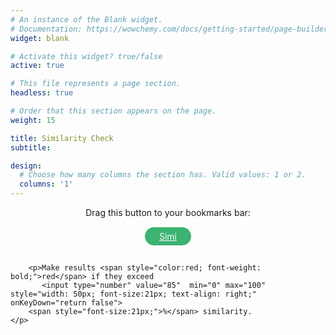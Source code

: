 ```yaml
---
# An instance of the Blank widget.
# Documentation: https://wowchemy.com/docs/getting-started/page-builder/
widget: blank

# Activate this widget? true/false
active: true

# This file represents a page section.
headless: true

# Order that this section appears on the page.
weight: 15

title: Similarity Check
subtitle:

design:
  # Choose how many columns the section has. Valid values: 1 or 2.
  columns: '1'
---
```


<div style="display:flex;flex-direction:column;align-items:center;justify-content:center;">
Drag this button to your bookmarks bar:
<br>
<a onMouseOver="this.style.border='mediumaquamarine solid 3px'; this.style.color='aquamarine'"
   onMouseOut="this.style.border='transparent solid 3px'; this.style.color='snow'"
   style="color: snow; background-color: mediumseagreen; border: transparent solid 3px; padding: 3px 20px;border-radius: 15px; margin: 15px;"
href="javascript:%0Alet%20suspiciousLimit%20%3D%2085%3B%0A%0A%0Alet%20site%2C%20sourceWrapper%2C%20injection%2C%20providers%2C%0A%20%20%20%20score%20%3D%200%2C%20sum%20%3D%200%2C%20avgScore%20%3D%200%2C%20highest%20%3D%200%3B%0A%0A%0Alet%20currentUrl%20%3D%20window.location.href%3B%0Alet%20regex1%20%3D%20%2Fapi-demo%5C.flit%5C.to%2F%2C%0A%20%20%20%20regex2%20%3D%20%2Ftranslators%5C.to%2F%2C%0A%20%20%20%20regex3%20%3D%20%2Fa3%5C.flit%5C.to%5C%2F%23%5C%2Fpro-tr%5C%2Fpro-applicant%5C%2F%5Cd%2F%3B%0Aif%20%28regex1.test%28currentUrl%29%29%20%7B%0A%20%20%20%20site%20%3D%20%27flitto%27%3B%0A%20%20%20%20providers%20%3D%20%5B%27flitto%27%2C%27google%27%2C%27papago%27%2C%27kakao%27%5D%3B%0A%20%20%20%20render%28%29%3B%0A%7D%20else%20if%20%28regex2.test%28currentUrl%29%29%20%7B%0A%20%20%20%20site%20%3D%20%27transto%27%3B%0A%20%20%20%20providers%20%3D%20%5B%27googleNmt%27%2C%27papago%27%2C%27kakao%27%2C%20%27azure%27%2C%20%27watson%27%2C%20%27yandex%27%2C%20%27systran%27%2C%20%27baidu%27%2C%20%27youdao%27%2C%20%27sogou%27%2C%20%27tencent%27%2C%20%27alibaba%27%5D%3B%0A%20%20%20%20render%28%29%3B%0A%7D%20else%20%7B%0A%20%20%20%20if%20%28window.confirm%28%60Go%20to%20Flitto%27s%20API%20demo%3F%60%29%29%20%7B%0A%20%20%20%20%20%20%20%20window.location.href%3D%27https%3A%2F%2Fapi-demo.flit.to%3A2222%2Findex.html%27%3B%0A%20%20%20%20%7D%3B%0A%7D%0A%0A%0Afunction%20render%28%29%20%7B%20%20%20%0A%20%20%20%20if%20%28site%20%3D%3D%3D%20%27flitto%27%29%20%7B%0A%20%20%20%20%20%20%20%20sourceWrapper%20%3D%20document.querySelector%28%27.flexBox2%27%29%3B%0A%20%20%20%20%20%20%20%20injection%20%20%3D%20%60%0A%20%20%20%20%20%20%20%20%3Cinput%20type%3D%22text%22%20id%3D%22similarityInput%22%20class%3D%22input%20svelte-1a66zs5%22%20placeholder%3D%22%EB%B9%84%EA%B5%90%ED%95%A0%20%28%EC%82%AC%EB%9E%8C%EC%9D%98%20%EB%B2%88%EC%97%AD%29%20%EB%AC%B8%EC%9E%A5%EC%9D%84%20%EC%9E%85%EB%A0%A5%ED%95%B4%EC%A3%BC%EC%84%B8%EC%9A%94.%22%3E%0A%20%20%20%20%20%20%20%20%3Cbutton%20class%3D%22btn%20svelte-1a66zs5%22%20onclick%3D%22compareMain%28%29%22%20style%3D%22background-color%3Adarkslateblue%3Bborder-color%3Aslateblue%3Bcolor%3Amintcream%3B%22%3E%EB%B9%84%EA%B5%90%3C%2Fbutton%3E%20%20%20%20%20%20%20%0A%20%20%20%20%20%20%20%20%3Cdiv%20id%3D%22similaritySummary%22%20class%3D%22card%20svelte-11xeqgg%22%20style%3D%22background-color%3Adarkslateblue%3Bborder-color%3Aslateblue%3B%20height%3A50%25%3Bdisplay%3Anone%3B%22%3E%0A%20%20%20%20%20%20%20%20%20%20%20%20Similarity%3A%0A%20%20%20%20%20%20%20%20%20%20%20%20%3Cspan%20id%3D%22high%22%20style%3D%22margin%3A8px%205px%200%205px%22%3E%3C%2Fspan%3E%0A%20%20%20%20%20%20%20%20%20%20%20%20%3Cspan%20id%3D%22avg%22%20style%3D%22margin%3A8px%205px%200%200px%3B%20border-left%3Aslateblue%202px%20solid%3Bpadding-left%3A8px%3B%22%3E%3C%2Fspan%3E%0A%20%20%20%20%20%20%20%20%20%3C%2Fdiv%3E%60%3B%0A%20%20%20%20%7D%0A%20%20%20%20%0A%20%20%20%20if%20%28site%20%3D%3D%3D%20%27transto%27%29%20%7B%0A%20%20%20%20%20%20%20%20sourceWrapper%20%3D%20document.querySelector%28%27.section%20.container%20.columns.is-desktop%20.column%20.field.source-content-wrapper%27%29%3B%0A%20%20%20%20%20%20%20%20injection%20%20%3D%20%60%0A%20%20%20%20%20%20%20%20%3Cdiv%20class%3D%22field%20source-content-wrapper%22%20style%3D%22margin-top%3A12px%3B%22%20id%3D%22injection%22%3E%0A%20%20%20%20%20%20%20%20%20%20%20%20%3Cdiv%20class%3D%22control%20is-relative%20control-textarea-wrapper%22%3E%0A%20%20%20%20%20%20%20%20%20%20%20%20%3Ctextarea%20class%3D%22textarea%20source-content%22%20placeholder%3D%22%EB%B9%84%EA%B5%90%ED%95%A0%20%EC%9D%B8%EA%B0%84%20%EB%B2%88%EC%97%AD%EC%9D%84%20%EC%9E%85%EB%A0%A5%ED%95%98%EC%84%B8%EC%9A%94.%22%20maxlength%3D%22500%22%20dir%3D%22ltr%22%20style%3D%22height%3A%20100px%3B%22%20id%3D%22similarityInput%22%3E%3C%2Ftextarea%3E%0A%20%20%20%20%20%20%20%20%20%20%20%20%3Cdiv%20class%3D%22field%20is-grouped%20is-marginless%22%3E%0A%20%20%20%20%20%20%20%20%20%20%20%20%20%20%20%20%3Cp%20class%3D%22control%22%3E%0A%20%20%20%20%20%20%20%20%20%20%20%20%20%20%20%20%3Cbutton%20class%3D%22button%20has-tooltip-top%22%20data-tooltip%3D%22%EB%AC%B8%EC%9E%A5%20%EB%B3%B5%EC%82%AC%ED%95%98%EA%B8%B0%22%20id%3D%22copyButton%22%3E%3Cspan%20class%3D%22icon%22%3E%3Ci%20class%3D%22far%20fa-copy%22%3E%3C%2Fi%3E%3C%2Fspan%3E%3C%2Fbutton%3E%0A%20%20%20%20%20%20%20%20%20%20%20%20%20%20%20%20%3C%2Fp%3E%0A%20%20%20%20%20%20%20%20%20%20%20%20%3Cdiv%20id%3D%22spacer%22%20style%3D%22width%3A10px%3Bborder-right%3AWhiteSmoke%20solid%201px%3B%22%3E%3C%2Fdiv%3E%3Cdiv%20id%3D%22spacer%22%20style%3D%22width%3A20px%3Bborder-left%3AWhiteSmoke%20solid%201px%3B%22%3E%3C%2Fdiv%3E%0A%20%20%20%20%20%20%20%20%20%20%20%20%20%20%20%20%3Cdiv%20id%3D%22high%22%20style%3D%22margin%3A8px%205px%200%205px%22%3E%3C%2Fdiv%3E%0A%20%20%20%20%20%20%20%20%20%20%20%20%20%20%20%20%3Cdiv%20id%3D%22avg%22%20style%3D%22margin%3A8px%205px%200%200px%22%3E%3C%2Fdiv%3E%0A%20%20%20%20%20%20%20%20%20%20%20%20%3Cdiv%20class%3D%22is-right-control-wrapper%22%3E%0A%20%20%20%20%20%20%20%20%20%20%20%20%20%20%20%20%3Cp%20class%3D%22control%22%3E%0A%20%20%20%20%20%20%20%20%20%20%20%20%20%20%20%20%3Ci%20class%3D%22fas%20fa-user%20fa-2x%22%20style%3D%22margin%3A5px%205px%200%205px%22%3E%3C%2Fi%3E%0A%20%20%20%20%20%20%20%20%20%20%20%20%20%20%20%20%3Cbutton%20class%3D%22button%20is-link%22%20title%3D%22%EB%B9%84%EA%B5%90%ED%95%98%EA%B8%B0%20%28ctrl%2BEnter%29%22%20style%20%3D%22background-color%3A%23ffdd57%3Bcolor%3Argba%280%2C0%2C0%2C.7%29%3B%22%20onclick%3D%22compareMain%28%29%22%3ECOMPARE%3C%2Fbutton%3E%0A%20%20%20%20%20%20%20%20%20%20%20%20%20%20%20%20%3C%2Fp%3E%0A%20%20%20%20%20%20%20%20%20%20%20%20%3C%2Fdiv%3E%0A%20%20%20%20%20%20%20%20%20%20%20%20%3C%2Fdiv%3E%0A%20%20%20%20%20%20%20%20%20%20%20%20%20%20%20%20%3Cbutton%20class%3D%22button%20reset%20%22%20id%3D%22cross%22%3E%0A%20%20%20%20%20%20%20%20%20%20%20%20%20%20%20%20%3Ci%20class%3D%22fas%20fa-times%22%20style%3D%22vertical-align%3A%20bottom%3B%22%3E%3C%2Fi%3E%0A%20%20%20%20%20%20%20%20%20%20%20%20%20%20%20%20%3C%2Fbutton%3E%0A%20%20%20%20%20%20%20%20%20%20%20%20%3C%2Fdiv%3E%0A%20%20%20%20%20%20%20%20%3C%2Fdiv%3E%60%3B%0A%20%20%20%20%7D%0A%20%20%20%20if%20%28%21%28document.getElementById%28%27similarityInput%27%29%29%29%20%7B%0A%20%20%20%20%20%20%20%20let%20dv%20%3D%20document.createElement%28%27div%27%29%3B%0A%20%20%20%20%20%20%20%20sourceWrapper.append%28dv%29%3B%0A%20%20%20%20%20%20%20%20dv.innerHTML%20%3D%20injection%3B%0A%20%20%20%20%7D%0A%20%20%20%20addEvents%28%29%3B%0A%7D%0A%0A%0Afunction%20compareMain%28%29%7B%0A%20%20%20%0A%20%20%20%20clearResults%28%29%3B%0A%0A%09let%20human%20%3D%20document.getElementById%28%22similarityInput%22%29.value%3B%0A%09providers.forEach%28%28provider%2C%20i%29%20%3D%3E%20%7B%0A%20%20%20%20%20%20%20%20if%20%28site%20%3D%3D%20%27flitto%27%29%20%7B%0A%20%20%20%20%20%20%20%20%20%20%20%20prediction%20%3D%20document.querySelector%28%60%5Bsrc%3D%22..%2Fimg%2F%24%7Bprovider%7D.png%22%5D%20%2B%20span%60%29.parentNode.childNodes%5B2%5D.textContent%3B%0A%20%20%20%20%20%20%20%20%7D%0A%20%20%20%20%20%20%20%20if%20%28site%20%3D%3D%20%27transto%27%29%20%7B%0A%20%20%20%20%20%20%20%20%20%20%20%20prediction%20%3D%20document.getElementById%28provider%29.value%3B%0A%20%20%20%20%20%20%20%20%7D%0A%20%20%20%20%20%20%20%20if%20%28prediction%20%3D%3D%20%22%22%29%20%7Breturn%3B%7D%0A%09%09score%20%3D%20compareTwoStrings%28human%2C%20prediction%29%3B%0A%09%09i%2B%2B%3B%0A%09%09sum%20%2B%3D%20score%3B%0A%09%09avgScore%20%3D%20sum%20%2F%20i%3B%0A%09%09if%20%28score%20%3E%20highest%29%20%7B%0A%09%09%09highest%20%3D%20score%3B%0A%09%09%7D%0A%09%09displayIndividualResult%28provider%2C%20score%29%3B%0A%09%7D%29%3B%0A%20%20%20%20displaySummary%20%28%29%3B%0A%20%20%20%20if%20%28site%20%3D%3D%20%27flitto%27%29%20%7BhijackTrashButtons%28%29%3B%7D%0A%7D%0A%0Afunction%20displayIndividualResult%28provider%2C%20score%29%20%7B%0A%20%20%20%20if%20%28site%20%3D%3D%20%27flitto%27%29%20%7B%0A%20%20%20%20%20%20%20%20let%20logoNode%20%3D%20document.querySelector%28%60%5Bsrc%3D%22..%2Fimg%2F%24%7Bprovider%7D.png%22%5D%60%29%3B%0A%09%20%20%20%20let%20bgColor%20%3D%20%28score%20%3E%3D%20suspiciousLimit%29%20%3F%20%27firebrick%27%20%3A%20%27darkslateblue%27%3B%0A%09%20%20%20%20logoNode.insertAdjacentHTML%28%27afterend%27%2C%60%3Cspan%20class%3D%22individualResult%22%20style%3D%22background-color%3A%24%7BbgColor%7D%3B%0A%20%20%20%20%20%20%20%20border-radius%3A20px%3Bpadding%3A0%207px%202px%207px%3Bmargin-left%3A3px%3B%22%3E%24%7BpercentStyle%28score%29%7D%3C%2Fspan%3E%60%29%3B%0A%20%20%20%20%7D%0A%20%20%20%20if%20%28site%20%3D%3D%20%27transto%27%29%20%7B%0A%20%20%20%20%20%20%20%20let%20logoNode%20%3D%20document.querySelector%28%60.label%5Bfor%3D%24%7Bprovider%7D%5D%60%29%3B%0A%20%20%20%20%20%20%20%20let%20scoreNode%20%3D%20document.createElement%28%27p%27%29%3B%0A%20%20%20%20%20%20%20%20scoreNode.classList.add%28%27individualResult%27%29%3B%0A%20%20%20%20%20%20%20%20scoreNode.textContent%20%3D%20percentStyle%28score%29%3B%0A%20%20%20%20%20%20%20%20scoreNode.style.lineHeight%20%3D%20%2740px%27%3B%0A%20%20%20%20%20%20%20%20scoreNode.style.paddingLeft%20%3D%20%2710px%27%3B%0A%20%20%20%20%20%20%20%20if%20%28score%20%3E%3D%20suspiciousLimit%29%20%7B%0A%20%20%20%20%20%20%20%20%20%20%20%20scoreNode.style.color%20%3D%20%27red%27%3B%0A%20%20%20%20%20%20%20%20%7D%0A%20%20%20%20%20%20%20%20logoNode.parentNode.insertBefore%28scoreNode%2C%20logoNode.nextSibling%29%3B%0A%20%20%20%20%7D%0A%7D%0A%0Afunction%20displaySummary%20%28%29%20%7B%0A%20%20%20%20let%20highNode%20%3D%20document.getElementById%28%27high%27%29%3B%0A%20%20%20%20let%20avgNode%20%3D%20document.getElementById%28%27avg%27%29%3B%0A%0A%20%20%20%20if%20%28highest%20%3E%3D%20suspiciousLimit%29%20%7B%0A%20%20%20%20%20%20%20%20highNode.style.color%20%3D%20%27tomato%27%3B%0A%20%20%20%20%7D%0A%20%20%20%20if%20%28avgScore%20%3E%3D%20suspiciousLimit%29%20%7B%0A%20%20%20%20%20%20%20%20avgNode.style.color%20%3D%20%27tomato%27%3B%0A%20%20%20%20%7D%0A%0A%20%20%20%0A%20%20%20%20highNode.textContent%20%3D%20%60Highest%3A%20%24%7BpercentStyle%28highest%29%7D%60%3B%0A%0A%20%20%20%20if%20%28site%20%3D%3D%20%27flitto%27%29%20%7B%0A%20%20%20%20%20%20%20%0A%20%20%20%20%20%20%20%20avgNode.textContent%20%3D%20%60Average%3A%20%24%7BpercentStyle%28avgScore%29%7D%60%3B%0A%20%20%20%20%20%20%20%0A%20%20%20%20%20%20%20%20document.getElementById%28%27similaritySummary%27%29.style.display%3D%27block%27%3B%0A%20%20%20%20%7D%0A%0A%20%20%20%20if%20%28site%20%3D%3D%20%27transto%27%29%20%7B%0A%20%20%20%20%20%20%20%0A%20%20%20%20%20%20%20%20avgNode.textContent%20%3D%20%60%7C%20%20%20%20Average%3A%20%24%7BpercentStyle%28avgScore%29%7D%60%3B%0A%20%20%20%20%7D%0A%7D%0A%0Afunction%20clearResults%20%28%29%20%7B%0A%20%20%20%0A%20%20%20%20removeElementsByClass%28%27individualResult%27%29%3B%0A%0A%20%20%20%0A%20%20%20%20score%20%3D%200%2C%20sum%20%3D%200%2C%20avgScore%20%3D%200%2C%20highest%20%3D%200%3B%0A%0A%20%20%20%20if%20%28site%20%3D%3D%20%27flitto%27%29%20%7B%0A%20%20%20%20%20%20%20%0A%20%20%20%20%20%20%20%20document.getElementById%28%27similaritySummary%27%29.style.display%20%3D%20%27none%27%3B%0A%20%20%20%20%20%20%20%0A%20%20%20%20%20%20%20%20document.getElementById%28%27high%27%29.textContent%3D%27%27%3B%0A%20%20%20%20%20%20%20%20document.getElementById%28%27high%27%29.style.color%20%3D%20%27snow%27%3B%0A%20%20%20%20%20%20%20%20document.getElementById%28%27avg%27%29.textContent%3D%27%27%3B%0A%20%20%20%20%20%20%20%20document.getElementById%28%27avg%27%29.style.color%20%3D%20%27snow%27%3B%0A%20%20%20%20%7D%0A%0A%20%20%20%20if%20%28site%20%3D%3D%20%27transto%27%29%20%7B%0A%20%20%20%20%20%20%20%0A%20%20%20%20%20%20%20%20if%20%28document.getElementById%28%27high%27%29%29%20%7B%0A%20%20%20%20%20%20%20%20%20%20%20%20document.getElementById%28%27high%27%29.textContent%3D%27%27%3B%0A%20%20%20%20%20%20%20%20%20%20%20%20document.getElementById%28%27high%27%29.style.color%20%3D%20%27black%27%3B%0A%20%20%20%20%20%20%20%20%7D%0A%20%20%20%20%20%20%20%20if%20%28document.getElementById%28%27avg%27%29%29%20%7B%0A%20%20%20%20%20%20%20%20%20%20%20%20document.getElementById%28%27avg%27%29.textContent%3D%27%27%3B%0A%20%20%20%20%20%20%20%20%20%20%20%20document.getElementById%28%27avg%27%29.style.color%20%3D%20%27black%27%3B%0A%20%20%20%20%20%20%20%20%7D%0A%20%20%20%20%7D%0A%7D%0A%0A%0A%0Afunction%20addEvents%28%29%20%7B%0A%20%20%20%20if%20%28site%20%3D%3D%3D%20%27flitto%27%29%20%7B%0A%20%20%20%20%20%20%20%0A%20%20%20%20%20%20%20%20buttons%20%3D%20%5B...document.querySelectorAll%28%27.btn.svelte-1a66zs5%27%29%5D%3B%0A%20%20%20%20%20%20%20%20buttons.forEach%28btn%20%3D%3E%20%7B%0A%20%20%20%20%20%20%20%20%20%20%20%20if%20%28btn.textContent%20%3D%3D%3D%20%27%EC%9E%85%EB%A0%A5%27%29%20%7B%0A%20%20%20%20%20%20%20%20%20%20%20%20%20%20%20%20btn.addEventListener%28%27mouseup%27%2C%20%28%29%20%3D%3E%20%7BclearResults%28%29%3B%7D%29%3B%0A%20%20%20%20%20%20%20%20%20%20%20%20%7D%0A%20%20%20%20%20%20%20%20%7D%29%3B%0A%0A%20%20%20%20%20%20%20%0A%20%20%20%20%20%20%20%20input%20%3D%20document.querySelector%28%60%5Bplaceholder%3D%22%EB%B2%88%EC%97%AD%EC%9D%84%20%EC%9B%90%ED%95%98%EB%8A%94%20%EC%98%81%EC%96%B4%20%EB%AC%B8%EC%9E%A5%EC%9D%84%20%EC%9E%85%EB%A0%A5%ED%95%B4%EC%A3%BC%EC%84%B8%EC%9A%94.%22%5D%60%29%3B%09%0A%20%20%20%20%20%20%20%20input.addEventListener%28%27keyup%27%2C%20e%20%3D%3E%20%7B%0A%20%20%20%20%20%20%20%20%20%20%20%20if%20%28e.key%20%3D%3D%3D%20%27Enter%27%29%20%7B%0A%20%20%20%20%20%20%20%20%20%20%20%20%20%20%20%20clearResults%28%29%3B%0A%20%20%20%20%20%20%20%20%20%20%20%20%7D%0A%20%20%20%20%20%20%20%20%7D%29%3B%0A%0A%20%20%20%20%20%20%20%0A%20%20%20%20%20%20%20%20hijackTrashButtons%28%29%3B%0A%0A%20%20%20%20%20%20%20%0A%20%20%20%20%20%20%20%20similarityInput.addEventListener%28%27input%27%2C%20function%28%29%20%7B%0A%09%20%20%20%20%20%20%20%20clearResults%28%29%3B%0A%0A%20%20%20%20%20%20%20%20%7D%29%3B%0A%20%20%20%20%20%20%20%0A%20%20%20%20%20%20%20%20similarityInput.addEventListener%28%27keyup%27%2C%20function%28event%29%20%7B%0A%20%20%20%20%20%20%20%20%20%20%20%20if%20%28event.key%20%3D%3D%3D%20%27Enter%27%29%20%7B%0A%20%20%20%20%20%20%20%20%20%20%20%20%20%20%20%20compareMain%28%29%3B%0A%20%20%20%20%20%20%20%20%20%20%20%20%7D%0A%20%20%20%20%20%20%20%20%7D%29%3B%0A%20%20%20%20%7D%0A%0A%20%20%20%20if%20%28site%20%3D%3D%3D%20%27transto%27%29%20%7B%0A%20%20%20%20%20%20%20%0A%20%20%20%20%20%20%20%20sourceWrapper.addEventListener%28%27input%27%2C%20function%28%29%20%7B%0A%20%20%20%20%20%20%20%20%20%20%20%20clearResults%28%29%3B%0A%20%20%20%20%20%20%20%20%7D%29%3B%0A%0A%20%20%20%20%20%20%20%0A%20%20%20%20%20%20%20%20sourceWrapper.addEventListener%28%27keyup%27%2C%20function%28event%29%20%7B%0A%20%20%20%20%20%20%20%20%20%20%20%20if%20%28event.ctrlKey%20%26%26%20event.key%20%3D%3D%3D%20%27Enter%27%20%26%26%20document.activeElement%20%3D%3D%3D%20document.getElementById%28%27similarityInput%27%29%29%20%7B%0A%20%20%20%20%20%20%20%20%20%20%20%20%20%20%20%20event.preventDefault%28%29%3B%0A%20%20%20%20%20%20%20%20%20%20%20%20%20%20%20%20compareMain%28%29%3B%0A%20%20%20%20%20%20%20%20%20%20%20%20%7D%0A%20%20%20%20%20%20%20%20%7D%29%3B%0A%0A%20%20%20%20%20%20%20%0A%20%20%20%20%20%20%20%20let%20copyButton%20%3D%20document.getElementById%28%27copyButton%27%29%3B%0A%20%20%20%20%20%20%20%20let%20copiable%20%3D%20document.getElementById%28%22similarityInput%22%29%3B%0A%20%20%20%20%20%20%20%20copyButton.onclick%20%3D%20%28%29%20%3D%3E%20%7B%0A%20%20%20%20%20%20%20%20%20%20%20%20copiable.select%28%29%3B%0A%20%20%20%20%20%20%20%20%20%20%20%20copiable.setSelectionRange%280%2C%2099999%29%3B%0A%20%20%20%20%20%20%20%20%20%20%20%20if%20%28copiable.value%20%21%3D%20%27%27%29%20%7B%0A%20%20%20%20%20%20%20%20%20%20%20%20navigator.clipboard.writeText%28copiable.value%29%3B%0A%20%20%20%20%20%20%20%20%20%20%20%20copyButton.focus%28%29%3B%0A%20%20%20%20%20%20%20%20%20%20%20%20toast%28%29%3B%0A%20%20%20%20%20%20%20%20%20%20%20%20%7D%20%0A%20%20%20%20%20%20%20%20%7D%3B%0A%0A%20%20%20%20%20%20%20%0A%20%20%20%20%20%20%20%20let%20crossButton%20%3D%20document.getElementById%28%27cross%27%29%3B%0A%20%20%20%20%20%20%20%20let%20inputBox%20%3D%20document.getElementById%28%22similarityInput%22%29%3B%0A%20%20%20%20%20%20%20%20crossButton.onclick%20%3D%20%28%29%20%3D%3E%20%7B%0A%20%20%20%20%20%20%20%20%20%20%20%20inputBox.value%3D%27%27%3B%0A%20%20%20%20%20%20%20%20%20%20%20%20inputBox.focus%28%29%3B%0A%20%20%20%20%20%20%20%20%20%20%20%20clearResults%28%29%3B%0A%20%20%20%20%20%20%20%20%7D%3B%0A%0A%0A%20%20%20%20%7D%0A%7D%0A%0Afunction%20hijackTrashButtons%28%29%20%7B%0A%20%20%20%0A%20%20%20%20let%20trashButtons%20%3D%20%5B...document.querySelectorAll%28%27.btn2.svelte-11xeqgg%27%29%5D%3B%0A%20%20%20%20trashButtons.forEach%28btn%20%3D%3E%20%7B%0A%20%20%20%20%20%20%20%20btn.addEventListener%28%27mouseup%27%2C%20%28%29%20%3D%3E%20%7BclearResults%28%29%3B%7D%29%3B%0A%20%20%20%20%7D%29%3B%0A%7D%0A%0A%0A%0A%0Afunction%20removeElementsByClass%28className%29%7B%0A%20%20%20%20const%20elements%20%3D%20document.getElementsByClassName%28className%29%3B%0A%20%20%20%20while%28elements.length%20%3E%200%29%7B%0A%20%20%20%20%20%20%20%20elements%5B0%5D.parentNode.removeChild%28elements%5B0%5D%29%3B%0A%20%20%20%20%7D%0A%7D%0A%0Afunction%20percentStyle%28float%29%7B%0A%09return%20float.toFixed%282%29.replace%28%2F%5B.%2C%5D00%24%2F%2C%20%22%22%29%20%2B%20%27%25%27%3B%0A%7D%0A%0Afunction%20toast%28%29%20%7B%0A%09var%20toastDiv%20%3D%20document.createElement%28%27div%27%29%3B%0A%09document.body.appendChild%28toastDiv%29%3B%0A%09toastDiv.innerHTML%20%3D%20%27%3Cdiv%20class%3D%22Toastify%22%3E%3Cdiv%20class%3D%22Toastify__toast-container%20Toastify__toast-container--bottom-left%22%3E%3Cdiv%20id%3D%22yxx5iumlv0%22%20class%3D%22Toastify__toast%20Toastify__toast--dark%22%20style%3D%22animation-fill-mode%3A%20forwards%3B%20animation-duration%3A%20750ms%3B%22%3E%3Cdiv%20role%3D%22alert%22%20class%3D%22Toastify__toast-body%22%3E%3Cdiv%20class%3D%22toast-content%22%3E%EB%B3%B5%EC%82%AC%EB%90%98%EC%97%88%EC%8A%B5%EB%8B%88%EB%8B%A4.%3C%2Fdiv%3E%3C%2Fdiv%3E%3C%2Fdiv%3E%3C%2Fdiv%3E%3C%2Fdiv%3E%3C%2Fdiv%3E%27%3B%0A%0A%09setTimeout%28function%20%28%29%20%7B%0A%09%09toastDiv.remove%28%29%3B%0A%09%7D%2C%202000%29%3B%0A%7D%0A%0A%0Afunction%20compareTwoStrings%28first%2C%20second%29%20%7B%0A%09first%20%3D%20first.replace%28%2F%5Cs%2B%2Fg%2C%20%27%27%29%3B%0A%09second%20%3D%20second.replace%28%2F%5Cs%2B%2Fg%2C%20%27%27%29%3B%0A%09%0A%09if%20%28first%20%3D%3D%3D%20second%29%20return%20100%3B%0A%09if%20%28first.length%20%3C%202%20%7C%7C%20second.length%20%3C%202%29%20return%200%3B%0A%09%0A%09let%20firstBigrams%20%3D%20new%20Map%28%29%3B%0A%09for%20%28let%20i%20%3D%200%3B%20i%20%3C%20first.length%20-%201%3B%20i%2B%2B%29%20%7B%0A%09%09const%20bigram%20%3D%20first.substring%28i%2C%20i%20%2B%202%29%3B%0A%09%09const%20count%20%3D%20firstBigrams.has%28bigram%29%0A%09%09%09%3F%20firstBigrams.get%28bigram%29%20%2B%201%0A%09%09%09%3A%201%3B%0A%09%0A%09%09firstBigrams.set%28bigram%2C%20count%29%3B%0A%09%7D%3B%0A%09%0A%09let%20intersectionSize%20%3D%200%3B%0A%09for%20%28let%20i%20%3D%200%3B%20i%20%3C%20second.length%20-%201%3B%20i%2B%2B%29%20%7B%0A%09%09const%20bigram%20%3D%20second.substring%28i%2C%20i%20%2B%202%29%3B%0A%09%09const%20count%20%3D%20firstBigrams.has%28bigram%29%0A%09%09%09%3F%20firstBigrams.get%28bigram%29%0A%09%09%09%3A%200%3B%0A%09%0A%09%09if%20%28count%20%3E%200%29%20%7B%0A%09%09%09firstBigrams.set%28bigram%2C%20count%20-%201%29%3B%0A%09%09%09intersectionSize%2B%2B%3B%0A%09%09%7D%0A%09%7D%0A%09return%20%282.0%20%2A%20intersectionSize%29%20%2F%20%28first.length%20%2B%20second.length%20-%202%29%20%2A%20100%3B%0A%7D">Simi</a>
</div>


        <p>Make results <span style="color:red; font-weight: bold;">red</span> if they exceed
           <input type="number" value="85"  min="0" max="100" style="width: 50px; font-size:21px; text-align: right;" onKeyDown="return false">
        <span style="font-size:21px;">%</span> similarity.
    </p>
